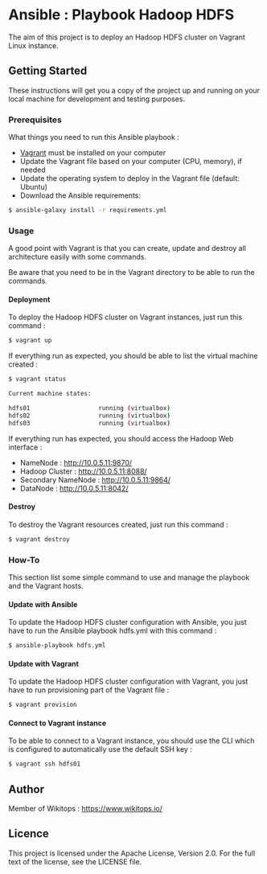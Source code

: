 # Ansible : Playbook Hadoop HDFS

The aim of this project is to deploy an Hadoop HDFS cluster on Vagrant Linux instance.

## Getting Started

These instructions will get you a copy of the project up and running on your local machine for development and testing purposes.

### Prerequisites

What things you need to run this Ansible playbook :

*   [Vagrant](https://www.vagrantup.com/docs/installation/) must be installed on your computer
*   Update the Vagrant file based on your computer (CPU, memory), if needed
*   Update the operating system to deploy in the Vagrant file (default: Ubuntu)
*   Download the Ansible requirements:

```bash
$ ansible-galaxy install -r requirements.yml
```

### Usage

A good point with Vagrant is that you can create, update and destroy all architecture easily with some commands.

Be aware that you need to be in the Vagrant directory to be able to run the commands.

#### Deployment

To deploy the Hadoop HDFS cluster on Vagrant instances, just run this command :

```bash
$ vagrant up
```

If everything run as expected, you should be able to list the virtual machine created :

```bash
$ vagrant status

Current machine states:

hdfs01                   running (virtualbox)
hdfs02                   running (virtualbox)
hdfs03                   running (virtualbox)
```

If everything run has expected, you should access the Hadoop Web interface :
*   NameNode : http://10.0.5.11:9870/
*   Hadoop Cluster : http://10.0.5.11:8088/
*   Secondary NameNode : http://10.0.5.11:9864/
*   DataNode : http://10.0.5.11:8042/

#### Destroy

To destroy the Vagrant resources created, just run this command :

```bash
$ vagrant destroy
```

### How-To

This section list some simple command to use and manage the playbook and the Vagrant hosts.

#### Update with Ansible

To update the Hadoop HDFS cluster configuration with Ansible, you just have to run the Ansible playbook hdfs.yml with this command :

```bash
$ ansible-playbook hdfs.yml
```

#### Update with Vagrant

To update the Hadoop HDFS cluster configuration with Vagrant, you just have to run provisioning part of the Vagrant file :

```bash
$ vagrant provision
```

#### Connect to Vagrant instance

To be able to connect to a Vagrant instance, you should use the CLI which is configured to automatically use the default SSH key :

```bash
$ vagrant ssh hdfs01
```

## Author

Member of Wikitops : https://www.wikitops.io/

## Licence

This project is licensed under the Apache License, Version 2.0. For the full text of the license, see the LICENSE file.
